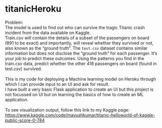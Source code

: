 # titanicHeroku
Problem: <br/>
The model is used to find out who can survive the tragic Titanic crash incident from the data available on Kaggle.<br/>
Train.csv will contain the details of a subset of the passengers on board (891 to be exact) and importantly, will reveal whether they survived or not, also known as the “ground truth”. The `test.csv` dataset contains similar information but does not disclose the “ground truth” for each passenger. It’s your job to predict these outcomes. Using the patterns you find in the train.csv data, predict whether the other 418 passengers on board (found in test.csv) survived.<br/>
<br/>
This is my code for deploying a Machine learning model on Heroku through which I can provide input to an UI and ask for result.<br/>
I have built a very basic Flask application to create an UI but this project is not focussed on UI but on learning the basics of how to create an ML application.<br/>
<br/>
To see visualization output, follow this link to my Kaggle page: https://www.kaggle.com/code/mayushkumar/titanic-helloworld-of-kaggle-public-score-0-784
<br/>
